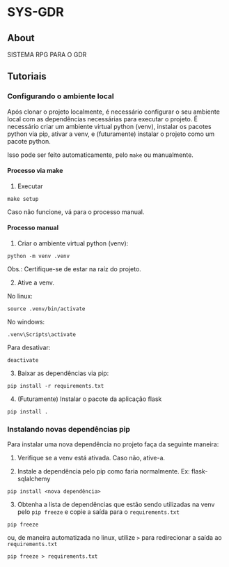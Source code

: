 # SYS-GDR

## About
SISTEMA RPG PARA O GDR

## Tutoriais

### Configurando o ambiente local

Após clonar o projeto localmente, é necessário configurar o seu ambiente local com as dependências necessárias para executar o projeto. É necessário criar um ambiente virtual python (venv), instalar os pacotes python via pip, ativar a venv, e (futuramente) instalar o projeto como um pacote python.

Isso pode ser feito automaticamente, pelo `make` ou manualmente.

#### Processo via make

1. Executar
```
make setup
```

Caso não funcione, vá para o processo manual.

#### Processo manual

1. Criar o ambiente virtual python (venv):
```
python -m venv .venv
```
Obs.: Certifique-se de estar na raíz do projeto.

2. Ative a venv.

No linux:
```
source .venv/bin/activate
```

No windows:
```
.venv\Scripts\activate
```

Para desativar:
```
deactivate
```

3. Baixar as dependências via pip:
```
pip install -r requirements.txt
```

4. (Futuramente) Instalar o pacote da aplicação flask
```
pip install .
```


### Instalando novas dependências pip

Para instalar uma nova dependência no projeto faça da seguinte maneira:

1. Verifique se a venv está ativada. Caso não, ative-a.


2. Instale a dependência pelo pip como faria normalmente. Ex: flask-sqlalchemy
```
pip install <nova dependência>
```

3. Obtenha a lista de dependências que estão sendo utilizadas na venv pelo `pip freeze` e copie a saída para o `requirements.txt`
```
pip freeze
```

ou, de maneira automatizada no linux, utilize `>` para redirecionar a saída ao `requirements.txt`
```
pip freeze > requirements.txt
```
